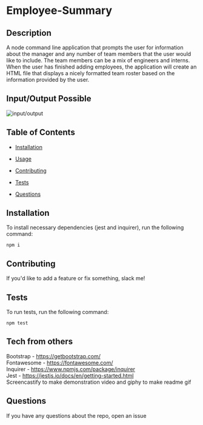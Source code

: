# Employee-Summary

## Description

A node command line application that prompts the user for information about the manager and any number of team members that the user would like to include. The team members can be a mix of engineers and interns. When the user has finished adding employees, the application will create an HTML file that displays a nicely formatted team roster based on the information provided by the user. 

## Input/Output Possible
![input/output](https://media.giphy.com/media/KyH2BdlGqnF8Ps2Mry/giphy.gif)

## Table of Contents 

* [Installation](#installation)

* [Usage](#usage)

* [Contributing](#contributing)

* [Tests](#tests)

* [Questions](#questions)


## Installation

To install necessary dependencies (jest and inquirer), run the following command:

```
npm i
```

## Contributing

If you'd like to add a feature or fix something, slack me!


## Tests

To run tests, run the following command:

```
npm test
```

## Tech from others

Bootstrap - https://getbootstrap.com/                       
Fontawesome - https://fontawesome.com/                        
Inquirer - https://www.npmjs.com/package/inquirer                       
Jest - https://jestjs.io/docs/en/getting-started.html                           
Screencastify to make demonstration video and giphy to make readme gif


## Questions

If you have any questions about the repo, open an issue  
